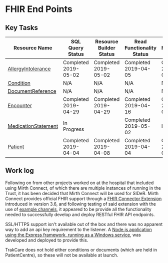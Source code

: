 # FHIR End Points
## Key Tasks

Resource Name | SQL Query Status | Resource Builder Status | Read Functionality Status | Search Functionality Status | [Capability Statement](https://www.hl7.org/fhir/STU3/capabilitystatement.html)
--------------|------------------|-------------------------|---------------------------|---------------------------- | --------------------------------------------------------
[AllergyIntolerance](https://nhsconnect.github.io/CareConnectAPI/api_clinical_allergyintolerance.html)|Completed 2019-05-02|Completed 2019-05-02|Completed 2019-04-05|Completed 2019-05-02|
[Condition](https://nhsconnect.github.io/CareConnectAPI/api_clinical_condition.html)|N/A|N/A|N/A|N/A|N/A
[DocumentReference](https://nhsconnect.github.io/CareConnectAPI/api_documents_documentreference.html)|N/A|N/A|N/A|N/A|N/A
[Encounter](https://nhsconnect.github.io/CareConnectAPI/api_workflow_encounter.html)|Completed 2019-04-29|Completed 2019-04-29|Completed 2019-04-16|Completed 2019-05-03|
[MedicationStatement](https://nhsconnect.github.io/CareConnectAPI/api_medication_medicationstatement.html)|In Progress||Completed 2019-05-02|In Progress|
[Patient](https://nhsconnect.github.io/CareConnectAPI/api_entity_patient.html)|Completed 2019-04-04|Completed 2019-04-08|Completed 2019-04-04|Completed 2019-04-04|

## Work log
Following on from other projects worked on at the hospital that included using Mirth Connect, of which there are multiple instances of running in the Trust, it has been decided that Mirth Connect will be used for SIDeR.
Mirth Connect provides official FHIR support through a [FHIR Connector Extension](http://www.mirthcorp.com/community/wiki/pages/viewpage.action?pageId=36504815) introduced in version 3.6, and following testing of said extension with the use of [example channels](http://www.mirthcorp.com/community/wiki/display/mirth/Example+Channel), it appeared to be provide all the functionality needed to successfully develop and deploy RESTful FHIR API endpoints.

SSL/HTTPS support isn't available out of the box and there was no apparent way to add an api key requirement to the listener.
A [Node.js application using the Express framework, running as a Windows service](https://github.com/Fdawgs/ydh-sider-authentication-service), was developed and deployed to provide this. 

TrakCare does not hold either conditions or documents (which are held in PatientCentre), so these will not be available at launch.